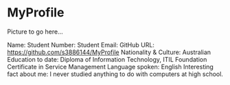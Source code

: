 # MyProfile

Picture to go here...

Name: 
Student Number:
Student Email:
GitHub URL:  https://github.com/s3886144/MyProfile
Nationality & Culture: Australian
Education to date: Diploma of Information Technology, ITIL Foundation Certificate in Service Management
Language spoken: English 
Interesting fact about me: I never studied anything to do with computers at high school.


